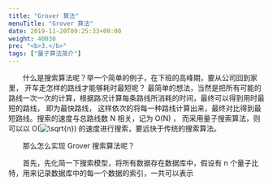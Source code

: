 ```yaml
---
title: "Grover 算法"
menuTitle: "Grover 算法"
date: 2019-11-20T09:25:33+09:00
weight: 40030
pre: "<b>3.</b>"
tags: ["量子算法简介"]
---
```


&emsp;&emsp;什么是搜索算法呢？举一个简单的例子，在下班的高峰期，要从公司回到家里， 开车走怎样的路线才能够耗时最短呢？
最简单的想法，当然是把所有可能的路线一次一次的计算，根据路况计算每条路线所消耗的时间，最终可以得到用时最短的路线，
即为最快路线， 这样依次的将每一种路线计算出来，最终对比得到最短路线。搜索的速度与总路线数 N 相关，记为 O(N) ， 
而采用量子搜索算法，则可以以 O(<img src="https://latex.codecogs.com/gif.latex?\sqrt{n}" title="\sqrt{n}" />) 的速度进行搜索，要远快于传统的搜索算法。

&emsp;&emsp;那么怎么实现 Grover 搜索算法呢？

&emsp;&emsp;首先，先化简一下搜索模型，将所有数据存在数据库中，假设有 n 个量子比特，用来记录数据库中的每一个数据的索引，一共可以表示